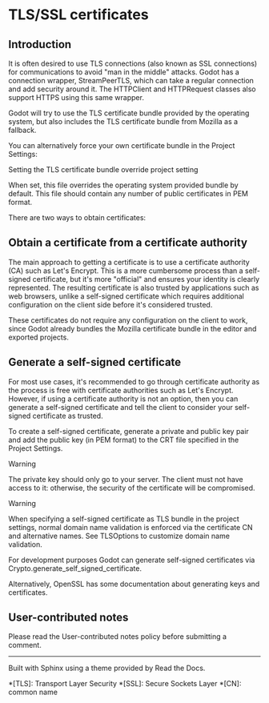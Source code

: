 # TLS/SSL certificates

## Introduction

It is often desired to use TLS connections (also known as SSL connections) for
communications to avoid "man in the middle" attacks. Godot has a connection
wrapper, StreamPeerTLS, which can take a regular connection and add security
around it. The HTTPClient and HTTPRequest classes also support HTTPS using
this same wrapper.

Godot will try to use the TLS certificate bundle provided by the operating
system, but also includes the TLS certificate bundle from Mozilla as a
fallback.

You can alternatively force your own certificate bundle in the Project
Settings:

Setting the TLS certificate bundle override project setting

When set, this file overrides the operating system provided bundle by default.
This file should contain any number of public certificates in PEM format.

There are two ways to obtain certificates:

## Obtain a certificate from a certificate authority

The main approach to getting a certificate is to use a certificate authority
(CA) such as Let's Encrypt. This is a more cumbersome process than a self-
signed certificate, but it's more "official" and ensures your identity is
clearly represented. The resulting certificate is also trusted by applications
such as web browsers, unlike a self-signed certificate which requires
additional configuration on the client side before it's considered trusted.

These certificates do not require any configuration on the client to work,
since Godot already bundles the Mozilla certificate bundle in the editor and
exported projects.

## Generate a self-signed certificate

For most use cases, it's recommended to go through certificate authority as
the process is free with certificate authorities such as Let's Encrypt.
However, if using a certificate authority is not an option, then you can
generate a self-signed certificate and tell the client to consider your self-
signed certificate as trusted.

To create a self-signed certificate, generate a private and public key pair
and add the public key (in PEM format) to the CRT file specified in the
Project Settings.

Warning

The private key should only go to your server. The client must not have access
to it: otherwise, the security of the certificate will be compromised.

Warning

When specifying a self-signed certificate as TLS bundle in the project
settings, normal domain name validation is enforced via the certificate CN and
alternative names. See TLSOptions to customize domain name validation.

For development purposes Godot can generate self-signed certificates via
Crypto.generate_self_signed_certificate.

Alternatively, OpenSSL has some documentation about generating keys and
certificates.

## User-contributed notes

Please read the User-contributed notes policy before submitting a comment.

* * *

Built with Sphinx using a theme provided by Read the Docs.

  *[TLS]: Transport Layer Security
  *[SSL]: Secure Sockets Layer
  *[CN]: common name

